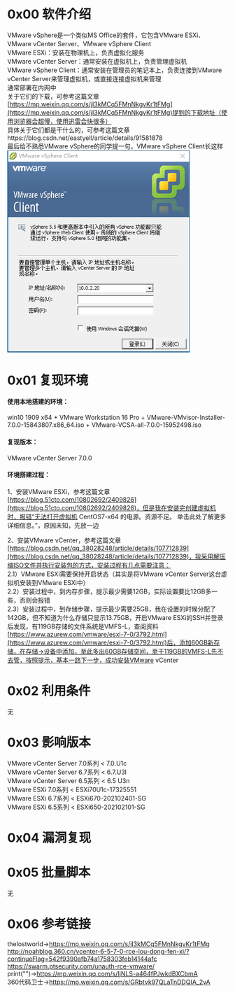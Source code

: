 # 0x00 软件介绍
VMware vSphere是一个类似MS Office的套件，它包含VMware ESXi、VMware vCenter Server、VMware vSphere Client  
VMware ESXi：安装在物理机上，负责虚拟化服务  
VMware vCenter Server：通常安装在虚拟机上，负责管理虚拟机  
VMware vSphere Client：通常安装在管理员的笔记本上，负责连接到VMware vCenter Server来管理虚拟机，或直接连接虚拟机来管理  
通常部署在内网中  
关于它们的下载，可参考这篇文章[https://mp.weixin.qq.com/s/jI3kMCq5FMnNkgvKr1tFMg](https://mp.weixin.qq.com/s/jI3kMCq5FMnNkgvKr1tFMg)提到的下载地址（使用浏览器会超慢，使用迅雷会快很多）  
具体关于它们都是干什么的，可参考这篇文章https://blog.csdn.net/eastyell/article/details/91581878  
最后给不熟悉VMware vSphere的同学提一句，VMware vSphere Client长这样  
![image](./pic/0.png)

# 0x01 复现环境
#### 使用本地搭建的环境：  
win10 1909 x64 + VMware Workstation 16 Pro + VMware-VMvisor-Installer-7.0.0-15843807.x86_64.iso + VMware-VCSA-all-7.0.0-15952498.iso  
#### 复现版本：  
VMware vCenter Server 7.0.0  
#### 环境搭建过程：  
1、安装VMware ESXi，参考这篇文章[https://blog.51cto.com/10802692/2409826](https://blog.51cto.com/10802692/2409826)，但是我在安装完创建虚拟机时，报错“无法打开虚拟机 CentOS7-x64 的电源。资源不足。 单击此处了解更多详细信息。”，原因未知，先放一边

2、安装VMware vCenter，参考这篇文章[https://blog.csdn.net/qq_38028248/article/details/107712839](https://blog.csdn.net/qq_38028248/article/details/107712839)，我采用解压缩ISO文件并执行安装包的方式，安装过程有几点需要注意：  
2.1）VMware ESXi需要保持开启状态（其实是将VMware vCenter Server这台虚拟机安装到VMware ESXi中）  
2.2）安装过程中，到内存步骤，提示最少需要12GB，实际设置要比12GB多一些，否则会报错  
2.3）安装过程中，到存储步骤，提示最少需要25GB，我在设置的时候分配了142GB，但不知道为什么存储只显示13.75GB，开启VMware ESXi的SSH并登录后发现，有119GB存储的文件系统是VMFS-L，查阅资料[https://www.azurew.com/vmware/esxi-7-0/3792.html](https://www.azurew.com/vmware/esxi-7-0/3792.html)后，添加60GB新存储，在存储->设备中添加，至此多出60GB存储空间，至于119GB的VMFS-L先不去管，按照提示，基本一路下一步，成功安装VMware vCenter

# 0x02 利用条件
无

# 0x03 影响版本
VMware vCenter Server 7.0系列 < 7.0.U1c  
VMware vCenter Server 6.7系列 < 6.7.U3l  
VMware vCenter Server 6.5系列 < 6.5 U3n  
VMware ESXi 7.0系列 < ESXi70U1c-17325551  
VMware ESXi 6.7系列 < ESXi670-202102401-SG  
VMware ESXi 6.5系列 < ESXi650-202102101-SG

# 0x04 漏洞复现


# 0x05 批量脚本
无

# 0x06 参考链接
thelostworld->https://mp.weixin.qq.com/s/jI3kMCq5FMnNkgvKr1tFMg  
http://noahblog.360.cn/vcenter-6-5-7-0-rce-lou-dong-fen-xi/?continueFlag=542f9390afb74a1758303feb14144afc  
https://swarm.ptsecurity.com/unauth-rce-vmware/  
print("")->https://mp.weixin.qq.com/s/IjNLS-a464fPJwkdBXCbmA  
360代码卫士->https://mp.weixin.qq.com/s/GRbtvk97QLaTnDDQIA_2vA
